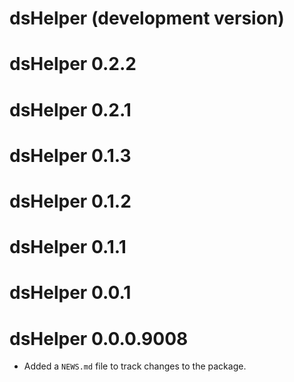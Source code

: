 # dsHelper (development version)

# dsHelper 0.2.2

# dsHelper 0.2.1

# dsHelper 0.1.3

# dsHelper 0.1.2

# dsHelper 0.1.1

# dsHelper 0.0.1

# dsHelper 0.0.0.9008

* Added a `NEWS.md` file to track changes to the package.
